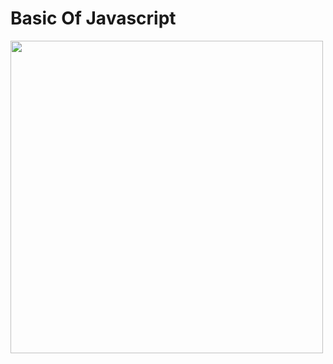 # Basic Of Javascript

<img src="https://upload.wikimedia.org/wikipedia/commons/6/6a/JavaScript-logo.png" width=500px height=500px>

